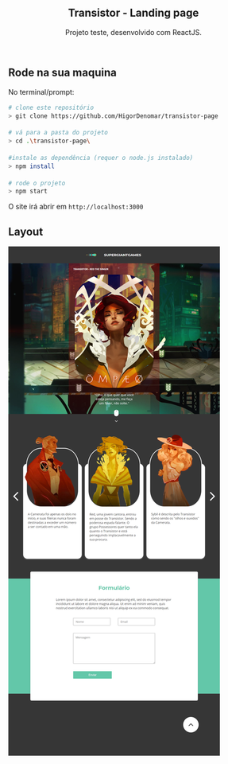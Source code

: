 <div align="center">
  <h2>Transistor - Landing page</h2>
  <p>Projeto teste, desenvolvido com ReactJS.</p>
</div>

<br />

<h2>Rode na sua maquina</h2>

No terminal/prompt:
```sh
# clone este repositório
> git clone https://github.com/HigorDenomar/transistor-page

# vá para a pasta do projeto
> cd .\transistor-page\

#instale as dependência (requer o node.js instalado)
> npm install

# rode o projeto
> npm start
```
O site irá abrir em ``http://localhost:3000``

<h2>Layout</h2>
<img src="./readme/landing-page.png" />